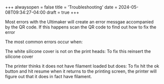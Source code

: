 +++
alwaysopen = false
title = 'Troubleshooting'
date = 2024-05-08T09:34:27-04:00
draft = true
+++

Most errors with the Ultimaker will create an error messgae accompanied by the QR code. If this happens scan the QR code to find out how to fix the error

The most common errors occur when:

The white silicone cover is not on the print heads: To fix this reinsert the silicone cover

The printer thinks it does not have filament loaded but does: To fix hit the ok button and hit resume when it returns to the printing screen, the printer will figure out that it does in fact have filament.

